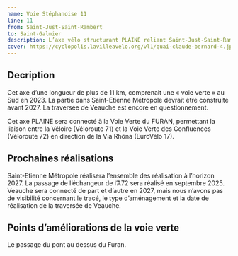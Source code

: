 ```yaml
---
name: Voie Stéphanoise 11
line: 11
from: Saint-Just-Saint-Rambert 
to: Saint-Galmier
description: L’axe vélo structurant PLAINE reliant Saint-Just-Saint-Rambert à Saint-Galmier, traversant trois collectivités, Loire Forez, Saint-Etienne Métropole et Forez EST.
cover: https://cyclopolis.lavilleavelo.org/vl1/quai-claude-bernard-4.jpg
---
```


## Decription
Cet axe d’une longueur de plus de 11 km, comprenait une « voie verte » au Sud en 2023.
La partie dans Saint-Etienne Métropole devrait être construite avant 2027.
La traversée de Veauche est encore en questionnement.

Cet axe PLAINE sera connecté à la Voie Verte du FURAN, permettant la liaison entre la Véloire (Véloroute 71) et la Voie Verte des Confluences (Véloroute 72) en direction de la Via Rhôna (EuroVélo 17).

## Prochaines réalisations 
Saint-Etienne Métropole réalisera l’ensemble des réalisation à l’horizon 2027.
La passage de l’échangeur de l’A72 sera réalisé en septembre 2025.
Veauche sera connecté de part et d’autre en 2027, mais nous n’avons pas de visibilité concernant le tracé, le type d’aménagement et la date de réalisation de la traversée de Veauche.

## Points d’améliorations de la voie verte 
Le passage du pont au dessus du Furan.